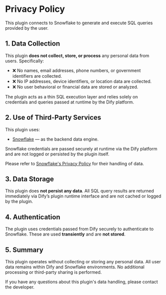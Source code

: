 # Privacy Policy

This plugin connects to Snowflake to generate and execute SQL queries provided by the user.

## 1. Data Collection

This plugin **does not collect, store, or process** any personal data from users. Specifically:

- ❌ No names, email addresses, phone numbers, or government identifiers are collected.
- ❌ No IP addresses, device identifiers, or location data are collected.
- ❌ No user behavioral or financial data are stored or analyzed.

The plugin acts as a thin SQL execution layer and relies solely on credentials and queries passed at runtime by the Dify platform.

## 2. Use of Third-Party Services

This plugin uses:

- [Snowflake](https://www.snowflake.com/privacy-policy/) — as the backend data engine.

Snowflake credentials are passed securely at runtime via the Dify platform and are not logged or persisted by the plugin itself.

Please refer to [Snowflake's Privacy Policy](https://www.snowflake.com/privacy-policy/) for their handling of data.

## 3. Data Storage

This plugin does **not persist any data**. All SQL query results are returned immediately via Dify’s plugin runtime interface and are not cached or logged by the plugin.

## 4. Authentication

The plugin uses credentials passed from Dify securely to authenticate to Snowflake. These are used **transiently** and are **not stored**.

## 5. Summary

This plugin operates without collecting or storing any personal data. All user data remains within Dify and Snowflake environments. No additional processing or third-party sharing is performed.

If you have any questions about this plugin's data handling, please contact the developer.